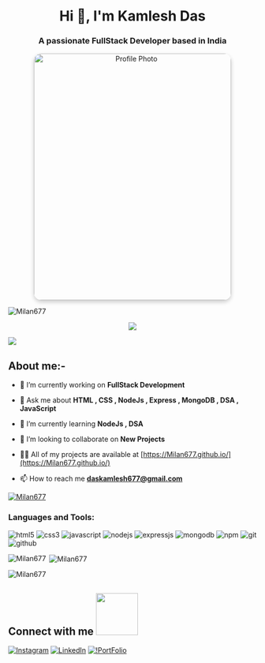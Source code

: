 <h1 align="center">Hi 👋, I'm Kamlesh Das</h1>
<h3 align="center">A passionate FullStack Developer based in India</h3>

<!--  <img align="center" alt="coding" width="50%" height="450"
     src="https://drive.google.com/uc?export=view&id=174OwPyYMU74LOZY2sg6zcGRIcLK5s71_"> -->

<p align="center">
  <img src="https://drive.google.com/uc?export=view&id=174OwPyYMU74LOZY2sg6zcGRIcLK5s71_" 
       alt="Profile Photo" 
       style="border-radius: 15px; box-shadow: 0 4px 8px rgba(0,0,0,0.2); width: 400px; height: 500px">
</p>





<!--   <img align="right"  alt="codding" width="300" margin-top="50" src="https://cdn.dribbble.com/users/1162077/screenshots/3848914/programmer.gif"> -->
<p align="left"> <img src="https://komarev.com/ghpvc/?username=Milan677&label=Profile%20views&color=0e75b6&style=flat" alt="Milan677" /> </p>
 <p align="center" color:"red">
<!--      <a href="https://github.com/Milan677/readme-typing-svg"> -->
          <img src="https://readme-typing-svg.demolab.com/?lines=hi! My self Kamlesh Das 🏽; I am a Full-stack%20Node%20developer 🏻‍💻; interested in Coding 🏃‍♂️♂️;Curious%20to%20learn%20new%20things !&font=Fira%20Code&center=true&width=440&height=45&color=#37bcf7&vCenter=true&size=22&pause=1000"></a>
      </p>
      
<img src="https://user-images.githubusercontent.com/73097560/115834477-dbab4500-a447-11eb-908a-139a6edaec5c.gif">
 
 
 
 ## About me:-
 

- 🔭 I’m currently working on **FullStack Development**

- 💬 Ask me about **HTML , CSS , NodeJs , Express , MongoDB , DSA , JavaScript**

- 🌱 I’m currently learning **NodeJs , DSA**

- 👯 I’m looking to collaborate on **New Projects**

- 👨‍💻 All of my projects are available at [https://Milan677.github.io/](https://Milan677.github.io/)

- 📫 How to reach me **daskamlesh677@gmail.com**

<p align="left"> <a href="https://github.com/ryo-ma/github-profile-trophy"><img src="https://github-profile-trophy.vercel.app/?username=Milan677" alt="Milan677" /></a> </p>
<p align="left">
</p>

<h3 align="left">Languages and Tools:</h3>
<p >
    <img src="https://img.shields.io/badge/HTML5-E34F26?style=for-the-badge&logo=html5&logoColor=white" alt="html5" />
    <img src="https://img.shields.io/badge/CSS3-1572B6?style=for-the-badge&logo=css3&logoColor=white" alt="css3" /> 
    <img src="https://img.shields.io/badge/JavaScript-323330?style=for-the-badge&logo=javascript&logoColor=F7DF1E" alt="javascript" />
    <img src="https://img.shields.io/badge/Node.js-339933?style=for-the-badge&logo=nodedotjs&logoColor=white" alt="nodejs" />
    <img src="https://img.shields.io/badge/Express.js-000000?style=for-the-badge&logo=express&logoColor=white" alt="expressjs" />
    <img src="https://img.shields.io/badge/MongoDB-4EA94B?style=for-the-badge&logo=mongodb&logoColor=white" alt="mongodb" />
    <img src="https://img.shields.io/badge/npm-CB3837?style=for-the-badge&logo=npm&logoColor=white" alt="npm" />
    <img src="https://img.shields.io/badge/Git-f44d27?style=for-the-badge&logo=git&logoColor=white" alt="git" />
    <img src="https://img.shields.io/badge/GitHub-100000?style=for-the-badge&logo=github&logoColor=white" alt="github" />
  
</p>
<p><img align="left" src="https://github-readme-stats.vercel.app/api/top-langs?username=Milan677&show_icons=true&locale=en&layout=compact" alt="Milan677" /></p>

<p>&nbsp;<img align="center" src="https://github-readme-stats.vercel.app/api?username=Milan677&show_icons=true&locale=en" alt="Milan677" /></p>

<p><img align="center" src="https://github-readme-streak-stats.herokuapp.com/?user=Milan677&" alt="Milan677" /></p>

<h2> Connect with me <img src='https://raw.githubusercontent.com/ShahriarShafin/ShahriarShafin/main/Assets/handshake.gif' width="85px" marginBottom="4px"> </h2>

 [![Instagram](https://img.shields.io/badge/Instagram-%23E4405F.svg?logo=Instagram&logoColor=white)](https://www.instagram.com/kamleshdas22/) [![LinkedIn](https://img.shields.io/badge/LinkedIn-%230077B5.svg?logo=linkedin&logoColor=white)](https://www.linkedin.com/in/kamleshdas/) [![!PortFolio](https://img.shields.io/badge/-Portfolio-Blue)](https://Milan677.github.io/)
